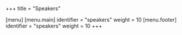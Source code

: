 +++
title = "Speakers"

[menu]
  [menu.main]
    identifier = "speakers"
    weight = 10
  [menu.footer]
    identifier = "speakers"
    weight = 10
+++